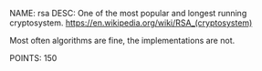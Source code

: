 NAME: rsa
DESC: One of the most popular and longest running cryptosystem. https://en.wikipedia.org/wiki/RSA_(cryptosystem) 

Most often algorithms are fine, the implementations are not.

POINTS: 150